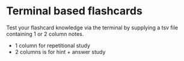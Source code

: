 # Terminal based flashcards

Test your flashcard knowledge via the terminal by supplying a tsv file containing 1 or 2 column notes. 
 * 1 column for repetitional study
 * 2 columns is for hint + answer study
